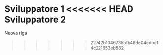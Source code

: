 Sviluppatore 1
<<<<<<< HEAD
Sviluppatore 2
=======
Nuova riga
>>>>>>> 22742b1046735bfb46de04cdbc14c221653eb582
